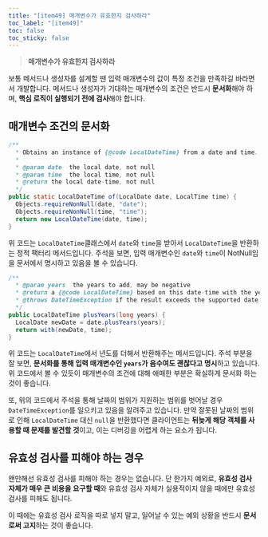 ```yaml
---
title: "[item49] 매개변수가 유효한지 검사하라"
toc_label: "[item49]"
toc: false
toc_sticky: false
---
```


> **매개변수가 유효한지 검사하라**

보통 메서드나 생성자를 설계할 땐 입력 매개변수의 값이 특정 조건을 만족하길 바라면서 개발합니다. 메서드나 생성자가 기대하는 매개변수의 조건은 반드시 **문서화**해야 하며, **핵심 로직이 실행되기 전에 검사**해야 합니다.

## 매개변수 조건의 문서화

```java
/**
  * Obtains an instance of {@code LocalDateTime} from a date and time.
  *
  * @param date  the local date, not null
  * @param time  the local time, not null
  * @return the local date-time, not null
  */
public static LocalDateTime of(LocalDate date, LocalTime time) {
  Objects.requireNonNull(date, "date");
  Objects.requireNonNull(time, "time");
  return new LocalDateTime(date, time);
}
```
위 코드는 `LocalDateTime`클래스에서 `date`와 `time`을 받아서 `LocalDateTime`을 반환하는 정적 팩터리 메서드입니다. 주석을 보면, 입력 매개변수인 `date`와 `time`이 NotNull임을 문서에서 명시하고 있음을 볼 수 있습니다.

```java
/**
  * @param years  the years to add, may be negative
  * @return a {@code LocalDateTime} based on this date-time with the years added, not null
  * @throws DateTimeException if the result exceeds the supported date range
  */
public LocalDateTime plusYears(long years) {
  LocalDate newDate = date.plusYears(years);
  return with(newDate, time);
}
```
위 코드는 `LocalDateTime`에서 년도를 더해서 반환해주는 메서드입니다. 주석 부분을 잘 보면, **문서화를 통해 입력 매개변수인 `years`가 음수여도 괜찮다고 명시**하고 있습니다. 위 코드에서 볼 수 있듯이 매개변수의 조건에 대해 애매한 부분은 확실하게 문서화 하는 것이 좋습니다.

또, 위의 코드에서 주석을 통해 날짜의 범위가 지원하는 범위를 벗어날 경우 `DateTimeException`를 일으키고 있음을 알려주고 있습니다. 만약 잘못된 날짜의 범위로 인해 `LocalDateTime` 대신 `null`을 반환했다면 클라이언트는 **뒤늦게 해당 객체를 사용할 때 문제를 발견할 것**이고, 이는 디버깅을 어렵게 하는 요소가 됩니다.

## 유효성 검사를 피해야 하는 경우
왠만해선 유효성 검사를 피해야 하는 경우는 없습니다. 단 한가지 예외로, **유효성 검사 자체가 매우 큰 비용을 요구할 때**와 유효성 검사 자체가 실용적이지 않을 때에만 유효성 검사를 피해도 됩니다.

이 때에는 유효성 검사 로직을 따로 넣지 말고, 일어날 수 있는 예외 상황을 반드시 **문서로써 고지**하는 것이 좋습니다.